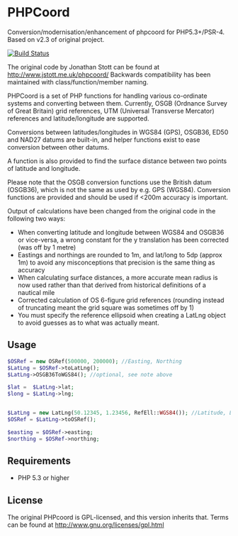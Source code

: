 PHPCoord
========

Conversion/modernisation/enhancement of phpcoord for PHP5.3+/PSR-4. Based on v2.3 of original project.

[![Build Status](https://travis-ci.org/dvdoug/PHPCoord.png)](https://travis-ci.org/dvdoug/PHPCoord)

The original code by Jonathan Stott can be found at http://www.jstott.me.uk/phpcoord/
Backwards compatibility has been maintained with class/function/member naming.

PHPCoord is a set of PHP functions for handling various co-ordinate systems and converting
between them. Currently, OSGB (Ordnance Survey of Great Britain) grid references,
UTM (Universal Transverse Mercator) references and latitude/longitude are supported.

Conversions between latitudes/longitudes in WGS84 (GPS), OSGB36, ED50 and NAD27 datums are
built-in, and helper functions exist to ease conversion between other datums. 

A function is also provided to find the surface distance between two points of latitude
and longitude.

Please note that the OSGB conversion functions use the British datum (OSGB36), which is not
the same as used by e.g. GPS (WGS84). Conversion functions are provided and should be
used if <200m accuracy is important.  

Output of calculations have been changed from the original code in the following two ways:
 * When converting latitude and longitude between WGS84 and OSGB36 or vice-versa,
   a wrong constant for the y translation has been corrected (was off by 1 metre)
 * Eastings and northings are rounded to 1m, and lat/long to 5dp (approx 1m) to avoid any
   misconceptions that precision is the same thing as accuracy
 * When calculating surface distances, a more accurate mean radius is now used rather than
   that derived from historical definitions of a nautical mile 
 * Corrected calculation of OS 6-figure grid references (rounding instead of truncating meant the
   grid square was sometimes off by 1)
 * You must specify the reference ellipsoid when creating a LatLng object to avoid guesses as to what
   was actually meant.

Usage
-----
```php
$OSRef = new OSRef(500000, 200000); //Easting, Northing
$LatLng = $OSRef->toLatLng();
$LatLng->OSGB36ToWGS84(); //optional, see note above

$lat =  $LatLng->lat;
$long = $LatLng->lng;


$LatLng = new LatLng(50.12345, 1.23456, RefEll::WGS84()); //Latitude, Long
$OSRef = $LatLng->toOSRef(); 

$easting = $OSRef->easting;
$northing = $OSRef->northing;

```

Requirements
------------
* PHP 5.3 or higher

License
-------
The original PHPcoord is GPL-licensed, and this version inherits that. Terms can be found at http://www.gnu.org/licenses/gpl.html 
